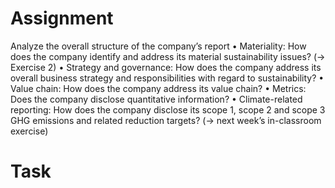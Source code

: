 # Assignment
Analyze the overall structure of the company’s report
	• Materiality: How does the company identify and address its material sustainability issues? (-> Exercise 2)
	• Strategy and governance: How does the company address its overall business strategy and responsibilities with regard to sustainability?
	• Value chain: How does the company address its value chain?
	• Metrics: Does the company disclose quantitative information?
	• Climate-related reporting: How does the company disclose its scope 1, scope 2 and scope 3 GHG emissions and related reduction targets? (-> next week’s in-classroom exercise)

# Task